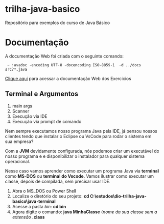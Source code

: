 # trilha-java-basico
Repositório para exemplos do curso de Java Básico

# Documentação
A documentação Web foi criada com o seguinte comando:

```  ~ javadoc -encoding UTF-8 -docencoding ISO-8859-1  -d ../docs  src/*.java ```

[Clique aqui](http://exemplo.com/) para acessar a documentação Web dos Exercicios

## Terminal e Argumentos
1. main args
2. Scanner
3. Execução via IDE
4. Execução via prompt de comando

Nem sempre executamos nosso programa Java pela IDE, já pensou nossos clientes
tendo que instalar o Eclipse ou VsCode para rodar o sistema em sua empresa?

Com a **JVM** devidamente configurada, nós podemos criar um executável do nosso programa e
e disponibilizar o instalador para qualquer sistema operacional.

Nesse caso vamos aprender como executar um programa Java via **terminal** como **MS-DOS** ou **terminal do Vscode**.
Vamos ilustrar como executar um classe, depois de compilada, sem precisar usar IDE.

1. Abra o MS_DOS ou Power Shell
2. Localize o diretório do seu projeto: **cd C:\estudos\dio-trilha-java-basico\java-terminal**
3. Acesse a pasta *bin*: **cd bin**
4. Agora digite o comando: **java MinhaClasse**  (*nome da sua classe sem a extensão* **.class**
